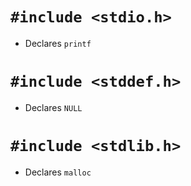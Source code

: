 # `#include <stdio.h>`

- Declares `printf`

# `#include <stddef.h>`

- Declares `NULL`

# `#include <stdlib.h>`

- Declares `malloc`
